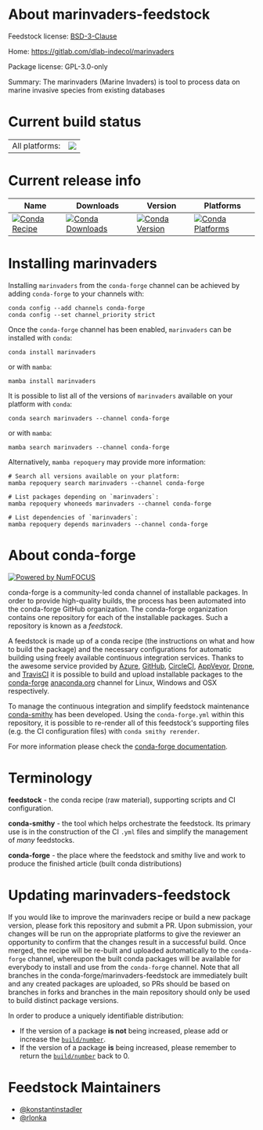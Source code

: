 About marinvaders-feedstock
===========================

Feedstock license: [BSD-3-Clause](https://github.com/conda-forge/marinvaders-feedstock/blob/main/LICENSE.txt)

Home: https://gitlab.com/dlab-indecol/marinvaders

Package license: GPL-3.0-only

Summary: The marinvaders (Marine Invaders) is tool to process data on marine invasive species from existing databases

Current build status
====================


<table><tr><td>All platforms:</td>
    <td>
      <a href="https://dev.azure.com/conda-forge/feedstock-builds/_build/latest?definitionId=12255&branchName=main">
        <img src="https://dev.azure.com/conda-forge/feedstock-builds/_apis/build/status/marinvaders-feedstock?branchName=main">
      </a>
    </td>
  </tr>
</table>

Current release info
====================

| Name | Downloads | Version | Platforms |
| --- | --- | --- | --- |
| [![Conda Recipe](https://img.shields.io/badge/recipe-marinvaders-green.svg)](https://anaconda.org/conda-forge/marinvaders) | [![Conda Downloads](https://img.shields.io/conda/dn/conda-forge/marinvaders.svg)](https://anaconda.org/conda-forge/marinvaders) | [![Conda Version](https://img.shields.io/conda/vn/conda-forge/marinvaders.svg)](https://anaconda.org/conda-forge/marinvaders) | [![Conda Platforms](https://img.shields.io/conda/pn/conda-forge/marinvaders.svg)](https://anaconda.org/conda-forge/marinvaders) |

Installing marinvaders
======================

Installing `marinvaders` from the `conda-forge` channel can be achieved by adding `conda-forge` to your channels with:

```
conda config --add channels conda-forge
conda config --set channel_priority strict
```

Once the `conda-forge` channel has been enabled, `marinvaders` can be installed with `conda`:

```
conda install marinvaders
```

or with `mamba`:

```
mamba install marinvaders
```

It is possible to list all of the versions of `marinvaders` available on your platform with `conda`:

```
conda search marinvaders --channel conda-forge
```

or with `mamba`:

```
mamba search marinvaders --channel conda-forge
```

Alternatively, `mamba repoquery` may provide more information:

```
# Search all versions available on your platform:
mamba repoquery search marinvaders --channel conda-forge

# List packages depending on `marinvaders`:
mamba repoquery whoneeds marinvaders --channel conda-forge

# List dependencies of `marinvaders`:
mamba repoquery depends marinvaders --channel conda-forge
```


About conda-forge
=================

[![Powered by
NumFOCUS](https://img.shields.io/badge/powered%20by-NumFOCUS-orange.svg?style=flat&colorA=E1523D&colorB=007D8A)](https://numfocus.org)

conda-forge is a community-led conda channel of installable packages.
In order to provide high-quality builds, the process has been automated into the
conda-forge GitHub organization. The conda-forge organization contains one repository
for each of the installable packages. Such a repository is known as a *feedstock*.

A feedstock is made up of a conda recipe (the instructions on what and how to build
the package) and the necessary configurations for automatic building using freely
available continuous integration services. Thanks to the awesome service provided by
[Azure](https://azure.microsoft.com/en-us/services/devops/), [GitHub](https://github.com/),
[CircleCI](https://circleci.com/), [AppVeyor](https://www.appveyor.com/),
[Drone](https://cloud.drone.io/welcome), and [TravisCI](https://travis-ci.com/)
it is possible to build and upload installable packages to the
[conda-forge](https://anaconda.org/conda-forge) [anaconda.org](https://anaconda.org/)
channel for Linux, Windows and OSX respectively.

To manage the continuous integration and simplify feedstock maintenance
[conda-smithy](https://github.com/conda-forge/conda-smithy) has been developed.
Using the ``conda-forge.yml`` within this repository, it is possible to re-render all of
this feedstock's supporting files (e.g. the CI configuration files) with ``conda smithy rerender``.

For more information please check the [conda-forge documentation](https://conda-forge.org/docs/).

Terminology
===========

**feedstock** - the conda recipe (raw material), supporting scripts and CI configuration.

**conda-smithy** - the tool which helps orchestrate the feedstock.
                   Its primary use is in the construction of the CI ``.yml`` files
                   and simplify the management of *many* feedstocks.

**conda-forge** - the place where the feedstock and smithy live and work to
                  produce the finished article (built conda distributions)


Updating marinvaders-feedstock
==============================

If you would like to improve the marinvaders recipe or build a new
package version, please fork this repository and submit a PR. Upon submission,
your changes will be run on the appropriate platforms to give the reviewer an
opportunity to confirm that the changes result in a successful build. Once
merged, the recipe will be re-built and uploaded automatically to the
`conda-forge` channel, whereupon the built conda packages will be available for
everybody to install and use from the `conda-forge` channel.
Note that all branches in the conda-forge/marinvaders-feedstock are
immediately built and any created packages are uploaded, so PRs should be based
on branches in forks and branches in the main repository should only be used to
build distinct package versions.

In order to produce a uniquely identifiable distribution:
 * If the version of a package **is not** being increased, please add or increase
   the [``build/number``](https://docs.conda.io/projects/conda-build/en/latest/resources/define-metadata.html#build-number-and-string).
 * If the version of a package **is** being increased, please remember to return
   the [``build/number``](https://docs.conda.io/projects/conda-build/en/latest/resources/define-metadata.html#build-number-and-string)
   back to 0.

Feedstock Maintainers
=====================

* [@konstantinstadler](https://github.com/konstantinstadler/)
* [@rlonka](https://github.com/rlonka/)

